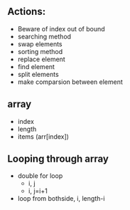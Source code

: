 ## Actions:
- Beware of index out of bound
- searching method
- swap elements
- sorting method
- replace element
- find element
- split elements
- make comparsion between element


## array 
- index
- length
- items (arr[index])

## Looping through array
- double for loop
    - i, j
    - i, j=i+1
- loop from bothside,   i, length-i

